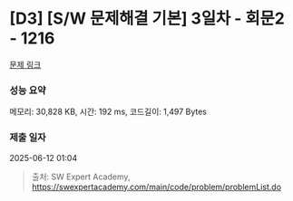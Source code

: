# [D3] [S/W 문제해결 기본] 3일차 - 회문2 - 1216 

[문제 링크](https://swexpertacademy.com/main/code/problem/problemDetail.do?contestProbId=AV14Rq5aABUCFAYi) 

### 성능 요약

메모리: 30,828 KB, 시간: 192 ms, 코드길이: 1,497 Bytes

### 제출 일자

2025-06-12 01:04



> 출처: SW Expert Academy, https://swexpertacademy.com/main/code/problem/problemList.do